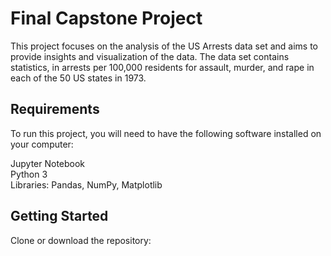# Final Capstone Project

This project focuses on the analysis of the US Arrests data set and aims to provide insights and visualization of the data. The data set contains statistics, in arrests per 100,000 residents for assault, murder, and rape in each of the 50 US states in 1973.

## Requirements
To run this project, you will need to have the following software installed on your computer:

Jupyter Notebook <Br>
Python 3 <Br>
Libraries: Pandas, NumPy, Matplotlib <Br>


## Getting Started 
Clone or download the repository:
